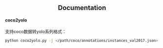 ## <div align="center">Documentation</div>
#### coco2yolo
支持coco数据转yolo系列格式：  
```bash
python coco2yolo.py -j </path/coco/annotations/instances_val2017.json> -o </path/labels/train2017>
```
